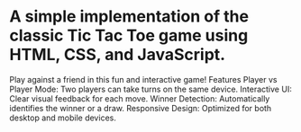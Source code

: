 # A simple implementation of the classic Tic Tac Toe game using HTML, CSS, and JavaScript.
Play against a friend in this fun and interactive game!
Features
Player vs Player Mode: Two players can take turns on the same device.
Interactive UI: Clear visual feedback for each move.
Winner Detection: Automatically identifies the winner or a draw.
Responsive Design: Optimized for both desktop and mobile devices.


